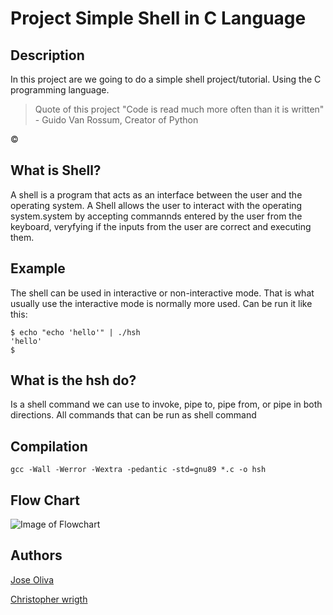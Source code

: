 # Project  Simple Shell in C Language

## Description
In this project are we going to do a simple shell project/tutorial. Using the C programming language.

>Quote of this project
"Code is read much more often than it is written" - Guido Van Rossum, Creator of Python

&copy;

## What is Shell?
A shell is a program that acts as an interface between the user and the operating system. A Shell allows the user to interact with the operating system.system by accepting commannds entered by the user from the keyboard, veryfying if the inputs from the user are correct and executing them.

## Example
The shell can be used in interactive or non-interactive mode. That is what usually use the interactive mode is normally more used. Can be run it like this:
```
$ echo "echo 'hello'" | ./hsh
'hello'
$
```
## What is the hsh do?
Is a shell command we can use to invoke, pipe to, pipe from, or pipe in both directions. All commands that can be run as shell command

## Compilation

`gcc -Wall -Werror -Wextra -pedantic -std=gnu89 *.c -o hsh`

## Flow Chart
![Image of Flowchart](https://i.ibb.co/dMtQn0Q/Untitled-Diagram-drawio-2-2-6-4.jpg)

## Authors 
[Jose Oliva](https://github.com/Meme-x03/Meme-x03.git)

[Christopher wrigth](https://github.com/NamesteSensei)